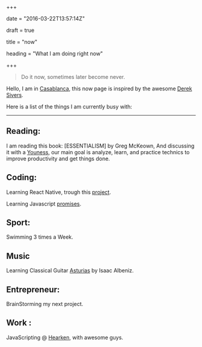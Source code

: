 +++

date = "2016-03-22T13:57:14Z"

draft = true

title = "now"

heading = "What I am doing right now"

+++

>Do it now, sometimes later become never.

Hello, I am in [Casablanca](#), this now page is inspired by the awesome [Derek Sivers](http://sivers.org/nowff).

Here is a list of the things I am currently busy with:

<!--
`last update: 22/03/2016`
-->
___


## Reading:

I am reading this book: [ESSENTIALISM] by Greg McKeown, And discussing it with a [Youness](https://twitter.com/YounesMouaddib), our main goal is analyze, learn, and practice technics to improve productivity and get things done.

## Coding:

Learning React Native, trough this [project](https://github.com/elhoucine/PropertyFinder).

Learning Javascript [promises](https://www.udacity.com/course/javascript-promises--ud898).

## Sport:

Swimming 3 times a Week.

## Music

Learning Classical Guitar [Asturias](https://www.youtube.com/watch?v=oEfFbuT3I6A) by Isaac Albeniz.

## Entrepreneur:

BrainStorming my next project.

## Work :

JavaScripting @ [Hearken](http://hearken.io), with awesome guys.

<!--
___

My progress report, inspired by [Seth Godin](http://sethgodin.typepad.com/seths_blog/2015/11/your-progress-report.html).

## the difficult questions that remain unanswered

## the long-term goals where you don’t feel like progress is being made

## risky, generous acts that worked

## Even more important: All the things that aren't on your list, but could be.

-->
